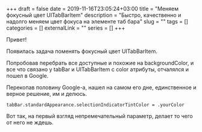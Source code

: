 +++ 
draft = false
date = 2019-11-16T23:05:24+03:00
title = "Меняем фокусный цвет UITabBarItem"
description = "Быстро, качественно и надолго меняем цвет фокуса на элементе таб бара"
slug = "" 
tags = []
categories = []
externalLink = ""
series = []
+++

Привет!

Появилась задача поменять фокусный цвет UITabBarItem.

Попробовав перебрать все доступные и похожие на backgroundColor, и все что связано у tabBar и UITabBarItem с color атрибуты, отчалялся и пошел в Google.

Перекопав половину Google-a, нашел на самом его дне, единственное и верное решение, им и делюсь.

`tabBar.standardAppearance.selectionIndicatorTintColor = .yourColor`

Вот так, на первый взгляд непремечательный параметр, делает то чего от него не ждешь.


